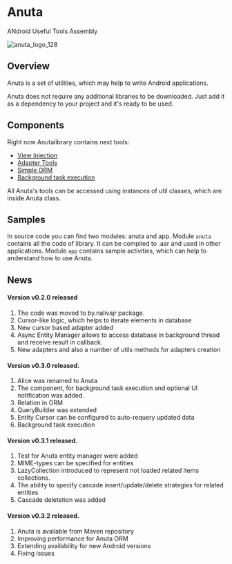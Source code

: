 # Anuta
ANdroid Useful Tools Assembly

![anuta_logo_128](https://cloud.githubusercontent.com/assets/5110943/9461786/9f41b9ec-4b19-11e5-88cf-c14af1c65d9d.png)

## Overview
Anuta is a set of utilities, which may help to write Android applications.

Anuta does not require any additional libraries to be downloaded. Just add it as a dependency to your project and it's ready to be used.

## Components
Right now Anutalibrary contains next tools:
* [View Injection](https://github.com/nalivajr/anuta/wiki/View-Injection)
* [Adapter Tools](https://github.com/nalivajr/anuta/wiki/Anuta-Adapter)
* [Simple ORM](https://github.com/nalivajr/anuta/wiki/Simple-ORM)
* [Background task execution](https://github.com/nalivajr/anuta/wiki/Background-task-executor)

All Anuta's tools can be accessed using instances of util classes, which are inside Anuta class. 

## Samples
In source code you can find two modules: anuta and app. Module `anuta` contains all the code of library. It can be compiled to .aar and used in other applications. Module `app` contains sample activities, which can help to anderstand how to use Anuta.

## News
#### Version v0.2.0 released

1. The code was moved to by.nalivajr package.
2. Cursor-like logic, which helps to iterate elements in database
3. New cursor based adapter added
4. Async Entity Manager allows to access database in background thread and receive result in callback.
5. New adapters and also a number of utils methods for adapters creation

#### Version v0.3.0 released.

1. Alice was renamed to Anuta
2. The component, for background task execution and optional UI notification was added.
3. Relation in ORM
4. QueryBuilder was extended
5. Entity Cursor can be configured to auto-requery updated data
6. Background task execution

#### Version v0.3.1 released.

1. Test for Anuta entity manager were added
2. MIME-types can be specified for entities
3. LazyCollection introduced to represent not loaded related items collections.
4. The ability to specify cascade insert/update/delete strategies for related entities
5. Cascade deletetion was added

#### Version v0.3.2 released.

1. Anuta is available from Maven repository
2. Improving performance for Anuta ORM
3. Extending availability for new Android versions
4. Fixing issues
